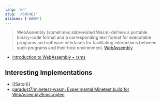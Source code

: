 ```yaml
---
lang: 'en'
slug: '/60C4E1'
aliases: ['WASM']
---
```


> WebAssembly (sometimes abbreviated Wasm) defines a portable binary-code format and a corresponding text format for executable programs and software interfaces for facilitating interactions between such programs and their host environment. [WebAssembly](https://en.wikipedia.org/wiki/WebAssembly)

- [Introduction to WebAssembly • rsms](https://rsms.me/wasm-intro)

## Interesting Implementations

- [[Satori]]
- [paradust7/minetest-wasm: Experimental Minetest build for WebAssembly/Emscripten](https://github.com/paradust7/minetest-wasm)

